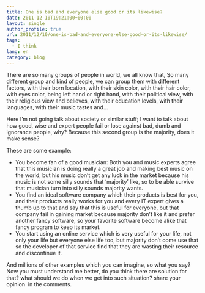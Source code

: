 ```yaml
---
title: One is bad and everyone else good or its likewise?
date: 2011-12-10T19:21:00+00:00
layout: single
author_profile: true
url: 2011/12/10/one-is-bad-and-everyone-else-good-or-its-likewise/
tags:
  - I think
lang: en
category: blog
---
```

<div dir="ltr" trbidi="on">
  There are so many groups of people in world, we all know that, So many different group and kind of people, we can group them with different factors, with their born location, with their skin color, with their hair color, with eyes color, being left hand or right hand, with their political view, with their religious view and believes, with their education levels, with their languages, with their music tastes and… </p> 
  
  <p>
    Here I’m not going talk about society or similar stuff; I want to talk about how good, wise and expert people fail or lose against bad, dumb and ignorance people, why? Because this second group is the majority, does it make sense?
  </p>
  
  <p>
    These are some example:
  </p>
  
  <ul>
    <li>
      You become fan of a good musician: Both you and music experts agree that this musician is doing really a great job and making best music on the world, but his music don’t get any luck in the market because his music is not some silly sounds that ‘majority’ like, so to be able survive that musician turn into silly sounds majority wants. 
    </li>
    <li>
      You find an ideal software company which their products is best for you, and their products really works for you and every IT expert gives a thumb up to that and say that this is useful for everyone, but that company fail in gaining market because majority don’t like it and prefer another fancy software, so your favorite software become alike that fancy program to keep its market. 
    </li>
    <li>
      You start using an online service which is very useful for your life, not only your life but everyone else life too, but majority don’t come use that so the developer of that service find that they are wasting their resource and discontinue it. 
    </li>
  </ul>
  
  <p>
    And millions of other examples which you can imagine, so what you say? Now you must understand me better, do you think there are solution for that? what should we do when we get into such situation? share your opinion  in the comments.
  </p>
</div>